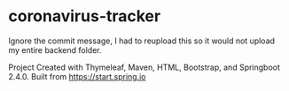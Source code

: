 # coronavirus-tracker
Ignore the commit message, I had to reupload this so it would not upload my entire backend folder.

Project Created with Thymeleaf, Maven, HTML, Bootstrap, and Springboot 2.4.0.
Built from https://start.spring.io
